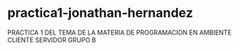 # practica1-jonathan-hernandez
PRACTICA 1 DEL TEMA DE LA MATERIA DE PROGRAMACION EN AMBIENTE CLIENTE SERVIDOR GRUPO B
